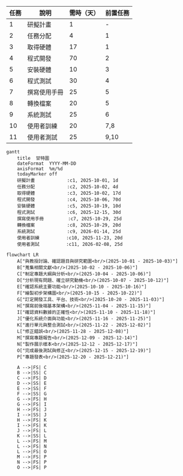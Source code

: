 | 任務 | 說明 | 需時（天） | 前置任務 |
|------|------|----------|----------|
| 1 | 研擬計畫 | 1 | - |
| 2 | 任務分配 | 4 | 1 |
| 3 | 取得硬體 | 17 | 1 |
| 4 | 程式開發 | 70 | 2 |
| 5 | 安裝硬體| 10 | 3 |
| 6 | 程式測試 | 30 | 4 |
| 7 | 撰寫使用手冊 | 25 | 5 |
| 8 | 轉換檔案 | 20 | 5 | 
| 9 | 系統測試 | 25 | 6 |
| 10 | 使用者訓練 | 20 | 7,8 |
| 11 | 使用者測試 | 25 | 9,10 |


```mermaid
gantt
    title  甘特圖
    dateFormat  YYYY-MM-DD
    axisFormat  %m/%d
    todayMarker off
    研擬計畫            :c1, 2025-10-01, 1d
    任務分配            :c2, 2025-10-02, 4d
    取得硬體            :c3, 2025-10-02, 17d
    程式開發            :c4, 2025-10-06, 70d
    安裝硬體            :c5, 2025-10-19, 10d
    程式測試            :c6, 2025-12-15, 30d
    撰寫使用手冊         :c7, 2025-10-29, 25d
    轉換檔案            :c8, 2025-10-29, 20d
    系統測試            :c9, 2026-01-14, 25d
    使用者訓練          :c10, 2025-11-23, 20d
    使用者測試          :c11, 2026-02-08, 25d
```


```mermaid
flowchart LR
    A["與教授討論、確認題目與研究範圍<br/>(2025-10-01 - 2025-10-03)"]
    B["蒐集相關文獻<br/>(2025-10-02 - 2025-10-06)"]
    C["制定專題大綱與分析<br/>(2025-10-04 - 2025-10-06)"]
    D["分析現有問題、確立研究動機<br/>(2025-10-07 - 2025-10-12)"]
    E["確認系統主要功能<br/>(2025-10-10 - 2025-10-16)"]
    F["繪製初步架構圖<br/>(2025-10-15 - 2025-10-22)"]
    G["訂定開發工具、平台、技術<br/>(2025-10-20 - 2025-11-03)"]
    H["撰寫前後端基本架構<br/>(2025-11-04 - 2025-11-15)"]
    I["確認資料數據的正確性<br/>(2025-11-10 - 2025-11-18)"]
    J["優化系統介面與功能<br/>(2025-11-16 - 2025-11-25)"]
    K["進行單元與整合測試<br/>(2025-11-22 - 2025-12-02)"]
    L["修正錯誤<br/>(2025-11-28 - 2025-12-08)"]
    M["撰寫專題報告<br/>(2025-12-09 - 2025-12-14)"]
    N["製作展示樣本<br/>(2025-12-12 - 2025-12-17)"]
    O["完成最後測試與修正<br/>(2025-12-15 - 2025-12-19)"]
    P["專題發表<br/>(2025-12-20 - 2025-12-21)"]

    A -->|FS| C
    B -->|SS| C
    C -->|FS| D
    D -->|SS| E
    E -->|SS| F
    F -->|SS| G
    G -->|FS| H
    G -->|FS| I
    H -->|FS| J
    I -->|SS| J
    H -->|FS| K
    I -->|FS| K
    J -->|FS| L
    K -->|SS| L
    L -->|FS| M
    L -->|FS| N
    L -->|FS| O
    M -->|FS| P
    N -->|FS| P
    O -->|FS| P
```

